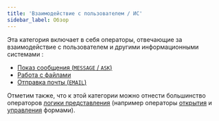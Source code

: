 ```yaml
---
title: 'Взаимодействие с пользователем / ИС'
sidebar_label: Обзор
---
```


Эта категория включает в себя операторы, отвечающие за взаимодействие с пользователем и другими информационными системами :

-   [Показ сообщения (`MESSAGE` / `ASK`)](Show_message_MESSAGE_ASK.md)
-   [Работа с файлами](File_operators.md)
-   [Отправка почты (`EMAIL`)](Send_mail_EMAIL.md)

Отметим также, что к этой категории можно отнести большинство операторов [логики представления](View_logic.md) (например операторы [открытия](Open_form.md) и [управления](Form_operators.md) формами).
